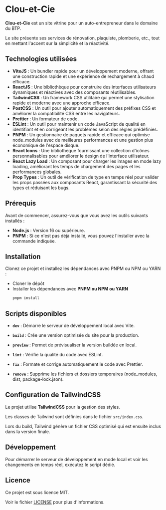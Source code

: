 # Clou-et-Cie

**Clou-et-Cie** est un site vitrine pour un auto-entrepreneur dans le domaine du BTP.

Le site présente ses services de rénovation, plaquiste, plomberie, etc., tout en mettant l'accent sur la simplicité et la réactivité.

## Technologies utilisées

- **ViteJS** : Un bundler rapide pour un développement moderne, offrant une construction rapide et une expérience de rechargement à chaud efficace.
- **ReactJS** : Une bibliothèque pour construire des interfaces utilisateurs dynamiques et réactives avec des composants réutilisables.
- **TailwindCSS** : Un framework CSS utilitaire qui permet une stylisation rapide et moderne avec une approche efficace.
- **PostCSS** : Un outil pour ajouter automatiquement des préfixes CSS et améliorer la compatibilité CSS entre les navigateurs.
- **Prettier** : Un formateur de code.
- **ESLint** : Un outil pour maintenir un code JavaScript de qualité en identifiant et en corrigeant les problèmes selon des règles prédéfinies.
- **PNPM** : Un gestionnaire de paquets rapide et efficace qui optimise node_modules avec de meilleures performances et une gestion plus économique de l'espace disque.
- **React Icons** : Une bibliothèque fournissant une collection d'icônes personnalisables pour améliorer le design de l'interface utilisateur.
- **React Lazy Load** : Un composant pour charger les images en mode lazy loading, améliorant les temps de chargement des pages et les performances globales.
- **Prop Types** : Un outil de vérification de type en temps réel pour valider les props passées aux composants React, garantissant la sécurité des types et réduisant les bugs.

## Prérequis

Avant de commencer, assurez-vous que vous avez les outils suivants installés :

- **Node.js** : Version 16 ou supérieure.
- **PNPM** : Si ce n'est pas déjà installé, vous pouvez l'installer avec la commande indiquée.

## Installation

Clonez ce projet et installez les dépendances avec PNPM ou NPM ou YARN :

- Cloner le dépôt
- Installer les dépendances avec **PNPM ou NPM ou YARN**
  ```bash
  pnpm install
  ```

## Scripts disponibles

- **`dev`** : Démarre le serveur de développement local avec Vite.

- **`build`** : Crée une version optimisée du site pour la production.

- **`preview`** : Permet de prévisualiser la version buildée en local.

- **`lint`** : Vérifie la qualité du code avec ESLint.

- **`fix`** : Formate et corrige automatiquement le code avec Prettier.

- **`remove`** : Supprime les fichiers et dossiers temporaires (node_modules, dist, package-lock.json).

## Configuration de TailwindCSS

Le projet utilise **TailwindCSS** pour la gestion des styles.

Les classes de Tailwind sont définies dans le fichier `src/index.css`.

Lors du build, Tailwind génère un fichier CSS optimisé qui est ensuite inclus dans la version finale.

## Développement

Pour démarrer le serveur de développement en mode local et voir les changements en temps réel, exécutez le script dédié.

## Licence

Ce projet est sous licence MIT.

Voir le fichier [LICENSE](LICENSE.md) pour plus d'informations.
